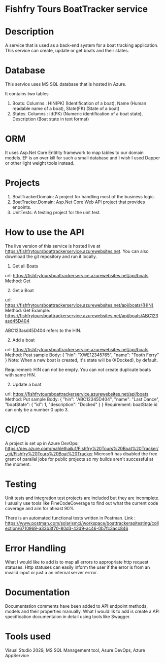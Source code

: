 # Fishfry Tours BoatTracker service

# Description
A service that is used as a back-end system for a boat tracking application. 
This service can create, update or get boats and their states.

# Database

This service uses MS SQL database that is hosted in Azure. 

It contains two tables 

1. Boats: 
   Columns : HIN(PK) (Identification of a boat), 
             Name (Human readable name of a boat),
             State(FK) (State of a boat)
2. States: 
   Columns : Id(PK) (Numeric identification of a boat state), 
             Description (Boat state in text format)
             
# ORM

It uses Asp.Net Core Entitity framework to map tables to our domain models. EF is an over kill for such a small database and I wish I used Dapper or other light weight tools instead.

# Projects

1. BoatTrackerDomain: A project for handling most of the business logic.
2. BoatTracker.Domain: Asp.Net Core Web API project that provides enpoints.
3. UnitTests: A testing project for the unit test.

# How to use the API

The live version of this service is hosted live at https://fishfrytoursboattrackerservice.azurewebsites.net. You can also download the git repository and run it locally.

1. Get all Boats

 url: https://fishfrytoursboattrackerservice.azurewebsites.net/api/boats
 Method: Get
 
 2. Get a Boat

 url: https://fishfrytoursboattrackerservice.azurewebsites.net/api/boats/{HIN}
 Method: Get
 Example: https://fishfrytoursboattrackerservice.azurewebsites.net/api/boats/ABC123asd45D404
 
  ABC123asd45D404 refers to the HIN.

2. Add a boat

 url: https://fishfrytoursboattrackerservice.azurewebsites.net/api/boats
 Method: Post
 sample Body:   {
                  "hin": "XWE12345765",
                  "name": "Tooth Ferry"
                 }
 Note: When a new boat is created, it's state will be 0(Docked), by default.
   
 Requirement: HIN can not be empty. You can not create duplicate boats with same HIN.
 
 2. Update a boat

 url: https://fishfrytoursboattrackerservice.azurewebsites.net/api/boats
 Method: Put
 sample Body:  {
                    "hin": "ABC12345D404",
                    "name": "Last Dance",
                    "boatState": {
                        "id": 1,
                        "description": "Docked"
                    }
                }
  Requirement: boatState id can only be a number 0 upto 3.  
 
 # CI/CD
  
  A project is set up in Azure DevOps: https://dev.azure.com/mahlethailu1/Fishfry%20Tours%20Boat%20Tracker/_git/Fishfry%20Tours%20Boat%20Tracker
  Microsoft has disabled the free grant of parallel jobs for public projects so my builds aren't successful at the moment. 

# Testing
 
  
  Unit tests and integration test projects are included but they are incomplete. I usually use tools like FineCodeCoverage to find out what the current code coverage and aim for atleast 90%
  
  There is an automated functional tests written in Postman. Link : https://www.postman.com/solarismci/workspace/boattrackerapitesting/collection/6710969-a33b3f70-80d3-43d9-ac46-0b7fc3acc846


 # Error Handling
 
 What I would like to add is to map all errors to appropriate http request statuses. Http statuses can easily inform the user if the error is from an invalid input or just a an internal server errror.
 
  # Documentation
  
  Documentation comments have been added to API endpoint methods, models and their properties manually. What I would lik to add is create a API specification documentaion in detail using tools like Swagger. 
  
 
   # Tools used
   
   Visual Studio 2029, MS SQL Management tool, Asure DevOps, Azure AppService
